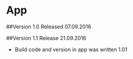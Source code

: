 # App

##Version 1.0 Released 07.09.2016

##Version 1.1 Release 21.09.2016
  - Build code and version in app was written 1.01


